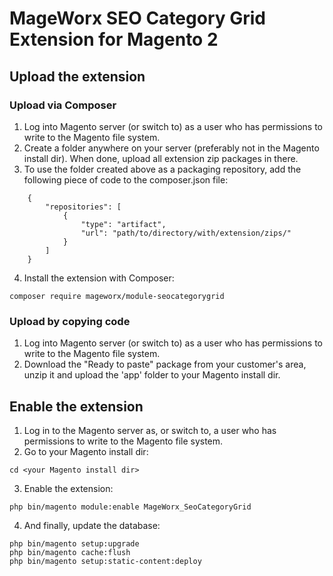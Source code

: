 # MageWorx SEO Category Grid Extension for Magento 2

## Upload the extension

### Upload via Composer

1. Log into Magento server (or switch to) as a user who has permissions to write to the Magento file system.
2. Create a folder anywhere on your server (preferably not in the Magento install dir). When done, upload all extension zip packages in there.
3. To use the folder created above as a packaging repository, add the following piece of code to the composer.json file:
```
    {
        "repositories": [
            {
                "type": "artifact",
                "url": "path/to/directory/with/extension/zips/"
            }
        ]
    }
```

4. Install the extension with Composer:
```
composer require mageworx/module-seocategorygrid
```

### Upload by copying code

1. Log into Magento server (or switch to) as a user who has permissions to write to the Magento file system.
2. Download the "Ready to paste" package from your customer's area, unzip it and upload the 'app' folder to your Magento install dir.


## Enable the extension

1. Log in to the Magento server as, or switch to, a user who has permissions to write to the Magento file system.
2. Go to your Magento install dir:
```
cd <your Magento install dir>
```

3. Enable the extension:
```
php bin/magento module:enable MageWorx_SeoCategoryGrid
```

4. And finally, update the database:
```
php bin/magento setup:upgrade
php bin/magento cache:flush
php bin/magento setup:static-content:deploy
```